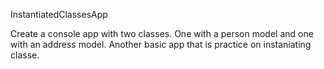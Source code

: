 InstantiatedClassesApp

Create a console app with two classes. One with a person model and one with an address model. Another basic app that is practice on instaniating classe.
